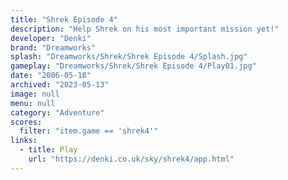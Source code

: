 ```yaml
---
title: "Shrek Episode 4"
description: "Help Shrek on his most important mission yet!"
developer: "Denki"
brand: "Dreamworks"
splash: "Dreamworks/Shrek/Shrek Episode 4/Splash.jpg"
gameplay: "Dreamworks/Shrek/Shrek Episode 4/Play01.jpg"
date: "2006-05-18"
archived: "2023-05-13"
image: null
menu: null
category: "Adventure"
scores:
  filter: "item.game == 'shrek4'"
links:
  - title: Play
    url: "https://denki.co.uk/sky/shrek4/app.html"
---
```

